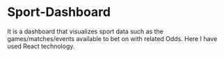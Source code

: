 # Sport-Dashboard
It is a dashboard that visualizes sport data such as the games/matches/events available to bet on with related Odds. Here I have used React technology.
